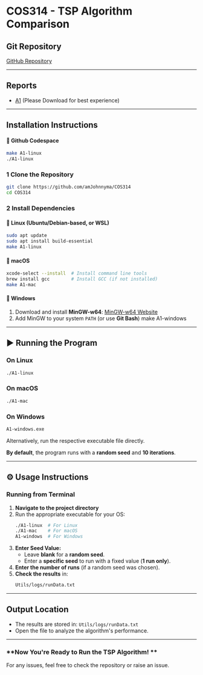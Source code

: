 # COS314 - TSP Algorithm Comparison

## Git Repository
[GitHub Repository](https://github.com/amJohnnyma/COS314)

---

## Reports
- [A1](https://github.com/amJohnnyma/COS314/blob/main/COS314A1D1.pdf) (Please Download for best experience)

---

## Installation Instructions

#### 🔹 **Github Codespace**
```sh
make A1-linux
./A1-linux
```

### 1 Clone the Repository
```sh
git clone https://github.com/amJohnnyma/COS314
cd COS314
```

### 2 Install Dependencies

#### 🔹 **Linux (Ubuntu/Debian-based, or WSL)**
```sh
sudo apt update
sudo apt install build-essential
make A1-linux
```

#### 🔹 **macOS**
```sh
xcode-select --install  # Install command line tools
brew install gcc        # Install GCC (if not installed)
make A1-mac
```

#### 🔹 **Windows**
1. Download and install **MinGW-w64**: [MinGW-w64 Website](https://www.mingw-w64.org/)
2. Add MinGW to your system `PATH` (or use **Git Bash**)
make A1-windows

---

## ▶ Running the Program

### **On Linux**
```sh
./A1-linux
```

### **On macOS**
```sh
./A1-mac
```

### **On Windows**
```sh
A1-windows.exe
```

Alternatively, run the respective executable file directly.

**By default**, the program runs with a **random seed** and **10 iterations**.

---

## ⚙ Usage Instructions

### **Running from Terminal**
1. **Navigate to the project directory**
2. Run the appropriate executable for your OS:
   ```sh
   ./A1-linux  # For Linux
   ./A1-mac    # For macOS
   A1-windows  # For Windows
   ```
3. **Enter Seed Value:**
   - Leave **blank** for a **random seed**.
   - Enter a **specific seed** to run with a fixed value (**1 run only**).
4. **Enter the number of runs** (if a random seed was chosen).
5. **Check the results** in:
   ```sh
   Utils/logs/runData.txt
   ```

---

## Output Location
- The results are stored in: `Utils/logs/runData.txt`
- Open the file to analyze the algorithm's performance.

---

### **Now You're Ready to Run the TSP Algorithm! **

For any issues, feel free to check the repository or raise an issue. 

